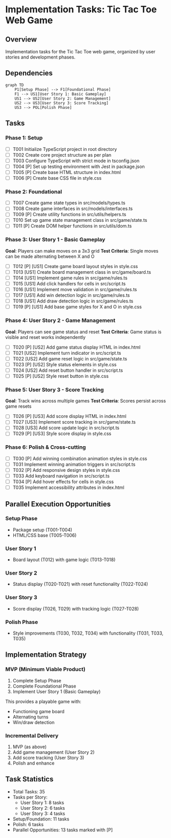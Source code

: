 # Implementation Tasks: Tic Tac Toe Web Game

## Overview

Implementation tasks for the Tic Tac Toe web game, organized by user stories and development phases.

## Dependencies

```mermaid
graph TD
    P1[Setup Phase] --> F1[Foundational Phase]
    F1 --> US1[User Story 1: Basic Gameplay]
    US1 --> US2[User Story 2: Game Management]
    US2 --> US3[User Story 3: Score Tracking]
    US3 --> POL[Polish Phase]
```

## Tasks

### Phase 1: Setup

- [ ] T001 Initialize TypeScript project in root directory
- [ ] T002 Create core project structure as per plan
- [ ] T003 Configure TypeScript with strict mode in tsconfig.json
- [ ] T004 [P] Set up testing environment with Jest in package.json
- [ ] T005 [P] Create base HTML structure in index.html
- [ ] T006 [P] Create base CSS file in style.css

### Phase 2: Foundational

- [ ] T007 Create game state types in src/models/types.ts
- [ ] T008 Create game interfaces in src/models/interfaces.ts
- [ ] T009 [P] Create utility functions in src/utils/helpers.ts
- [ ] T010 Set up game state management class in src/game/state.ts
- [ ] T011 [P] Create DOM helper functions in src/utils/dom.ts

### Phase 3: User Story 1 - Basic Gameplay

**Goal**: Players can make moves on a 3x3 grid
**Test Criteria**: Single moves can be made alternating between X and O

- [ ] T012 [P] [US1] Create game board layout styles in style.css
- [ ] T013 [US1] Create board management class in src/game/board.ts
- [ ] T014 [US1] Implement game rules in src/game/rules.ts
- [ ] T015 [US1] Add click handlers for cells in src/script.ts
- [ ] T016 [US1] Implement move validation in src/game/rules.ts
- [ ] T017 [US1] Add win detection logic in src/game/rules.ts
- [ ] T018 [US1] Add draw detection logic in src/game/rules.ts
- [ ] T019 [P] [US1] Add base game styles for X and O in style.css

### Phase 4: User Story 2 - Game Management

**Goal**: Players can see game status and reset
**Test Criteria**: Game status is visible and reset works independently

- [ ] T020 [P] [US2] Add game status display HTML in index.html
- [ ] T021 [US2] Implement turn indicator in src/script.ts
- [ ] T022 [US2] Add game reset logic in src/game/state.ts
- [ ] T023 [P] [US2] Style status elements in style.css
- [ ] T024 [US2] Add reset button handler in src/script.ts
- [ ] T025 [P] [US2] Style reset button in style.css

### Phase 5: User Story 3 - Score Tracking

**Goal**: Track wins across multiple games
**Test Criteria**: Scores persist across game resets

- [ ] T026 [P] [US3] Add score display HTML in index.html
- [ ] T027 [US3] Implement score tracking in src/game/state.ts
- [ ] T028 [US3] Add score update logic in src/script.ts
- [ ] T029 [P] [US3] Style score display in style.css

### Phase 6: Polish & Cross-cutting

- [ ] T030 [P] Add winning combination animation styles in style.css
- [ ] T031 Implement winning animation triggers in src/script.ts
- [ ] T032 [P] Add responsive design styles in style.css
- [ ] T033 Add keyboard navigation in src/script.ts
- [ ] T034 [P] Add hover effects for cells in style.css
- [ ] T035 Implement accessibility attributes in index.html

## Parallel Execution Opportunities

### Setup Phase
- Package setup (T001-T004)
- HTML/CSS base (T005-T006)

### User Story 1
- Board layout (T012) with game logic (T013-T018)

### User Story 2
- Status display (T020-T021) with reset functionality (T022-T024)

### User Story 3
- Score display (T026, T029) with tracking logic (T027-T028)

### Polish Phase
- Style improvements (T030, T032, T034) with functionality (T031, T033, T035)

## Implementation Strategy

### MVP (Minimum Viable Product)
1. Complete Setup Phase
2. Complete Foundational Phase
3. Implement User Story 1 (Basic Gameplay)

This provides a playable game with:
- Functioning game board
- Alternating turns
- Win/draw detection

### Incremental Delivery
1. MVP (as above)
2. Add game management (User Story 2)
3. Add score tracking (User Story 3)
4. Polish and enhance

## Task Statistics
- Total Tasks: 35
- Tasks per Story:
  - User Story 1: 8 tasks
  - User Story 2: 6 tasks
  - User Story 3: 4 tasks
- Setup/Foundation: 11 tasks
- Polish: 6 tasks
- Parallel Opportunities: 13 tasks marked with [P]